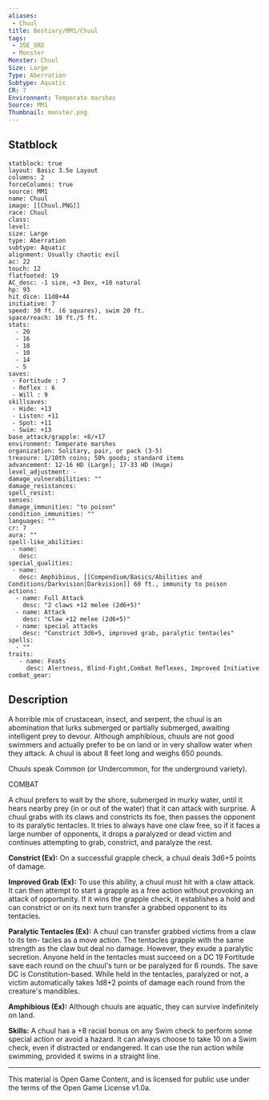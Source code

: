 ```yaml
---
aliases:
 - Chuul
title: Bestiary/MM1/Chuul
tags: 
 - 35E_SRD
 - Monster
Monster: Chuul
Size: Large
Type: Aberration
Subtype: Aquatic
CR: 7
Environnent: Temperate marshes
Source: MM1
Thumbnail: monster.png
---
```


## Statblock

```statblock
statblock: true
layout: Basic 3.5e Layout
columns: 2
forceColumns: true
source: MM1 
name: Chuul
image: [[Chuul.PNG]]
race: Chuul
class: 
level: 
size: Large
type: Aberration
subtype: Aquatic
alignment: Usually chaotic evil
ac: 22
touch: 12
flatfooted: 19
AC_desc: -1 size, +3 Dex, +10 natural
hp: 93
hit_dice: 11d8+44
initiative: 7
speed: 30 ft. (6 squares), swim 20 ft.
space/reach: 10 ft./5 ft.
stats:
  - 20
  - 16
  - 18
  - 10
  - 14
  - 5
saves:
 - Fortitude : 7
 - Reflex : 6
 - Will : 9
skillsaves:
 - Hide: +13
 - Listen: +11
 - Spot: +11
 - Swim: +13
base_attack/grapple: +8/+17
environment: Temperate marshes
organization: Solitary, pair, or pack (3-5)
treasure: 1/10th coins; 50% goods; standard items
advancement: 12-16 HD (Large); 17-33 HD (Huge)
level_adjustment: -
damage_vulnerabilities: ""
damage_resistances: 
spell_resist: 
senses: 
damage_immunities: "to poison"
condition_immunities: ""
languages: ""
cr: 7
aura: ""
spell-like_abilities:
 - name: 
   desc: 
special_qualities:
 - name:
   desc: Amphibious, [[Compendium/Basics/Abilities and Conditions/Darkvision|Darkvision]] 60 ft., immunity to poison
actions:
  - name: Full Attack
    desc: "2 claws +12 melee (2d6+5)"
  - name: Attack
    desc: "Claw +12 melee (2d6+5)"
  - name: special attacks
    desc: "Constrict 3d6+5, improved grab, paralytic tentacles"
spells:
  - ""
traits:
   - name: Feats
     desc: Alertness, Blind-Fight,Combat Reflexes, Improved Initiative
combat_gear:  
```

## Description



A horrible mix of crustacean, insect, and serpent, the chuul is an abomination that lurks submerged or partially submerged, awaiting intelligent prey to devour. Although amphibious, chuuls are not good swimmers and actually prefer to be on land or in very shallow water when they attack. A chuul is about 8 feet long and weighs 650 pounds.

Chuuls speak Common (or Undercommon, for the underground variety).

COMBAT

A chuul prefers to wait by the shore, submerged in murky water, until it hears nearby prey (in or out of the water) that it can attack with surprise. A chuul grabs with its claws and constricts its foe, then passes the opponent to its paralytic tentacles. It tries to always have one claw free, so if it faces a large number of opponents, it drops a paralyzed or dead victim and continues attempting to grab, constrict, and paralyze the rest.


**Constrict (Ex):** On a successful grapple check, a chuul deals 3d6+5 points of damage.


**Improved Grab (Ex):** To use this ability, a chuul must hit with a claw attack. It can then attempt to start a grapple as a free action without provoking an attack of opportunity. If it wins the grapple check, it establishes a hold and can constrict or on its next turn transfer a grabbed opponent to its tentacles.


**Paralytic Tentacles (Ex):** A chuul can transfer grabbed victims from a claw to its ten- tacles as a move action. The tentacles grapple with the same strength as the claw but deal no damage. However, they exude a paralytic secretion. Anyone held in the tentacles must succeed on a DC 19 Fortitude save each round on the chuul's turn or be paralyzed for 6 rounds. The save DC is Constitution-based. While held in the tentacles, paralyzed or not, a victim automatically takes 1d8+2 points of damage each round from the creature's mandibles.


**Amphibious (Ex):** Although chuuls are aquatic, they can survive indefinitely on land.


**Skills:** A chuul has a +8 racial bonus on any Swim check to perform some special action or avoid a hazard. It can always choose to take 10 on a Swim check, even if distracted or endangered. It can use the run action while swimming, provided it swims in a straight line.

---

This material is Open Game Content, and is licensed for public use under the terms of the Open Game License v1.0a.
